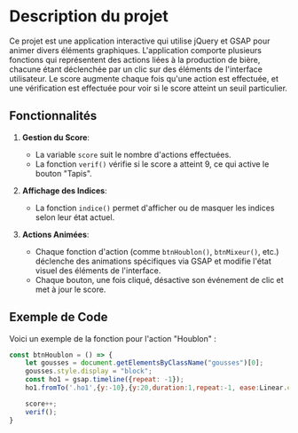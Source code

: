 # Description du projet

Ce projet est une application interactive qui utilise jQuery et GSAP pour animer divers éléments graphiques. L'application comporte plusieurs fonctions qui représentent des actions liées à la production de bière, chacune étant déclenchée par un clic sur des éléments de l'interface utilisateur. Le score augmente chaque fois qu'une action est effectuée, et une vérification est effectuée pour voir si le score atteint un seuil particulier.

## Fonctionnalités

1. **Gestion du Score**: 
   - La variable `score` suit le nombre d'actions effectuées.
   - La fonction `verif()` vérifie si le score a atteint 9, ce qui active le bouton "Tapis".

2. **Affichage des Indices**: 
   - La fonction `indice()` permet d'afficher ou de masquer les indices selon leur état actuel.

3. **Actions Animées**:
   - Chaque fonction d'action (comme `btnHoublon()`, `btnMixeur()`, etc.) déclenche des animations spécifiques via GSAP et modifie l'état visuel des éléments de l'interface.
   - Chaque bouton, une fois cliqué, désactive son événement de clic et met à jour le score.

## Exemple de Code

Voici un exemple de la fonction pour l'action "Houblon" :

```javascript
const btnHoublon = () => {
    let gousses = document.getElementsByClassName("gousses")[0];
    gousses.style.display = "block";
    const ho1 = gsap.timeline({repeat: -1});
    ho1.fromTo('.ho1',{y:-10},{y:20,duration:1,repeat:-1, ease:Linear.easeNone});

    score++;
    verif();
}
